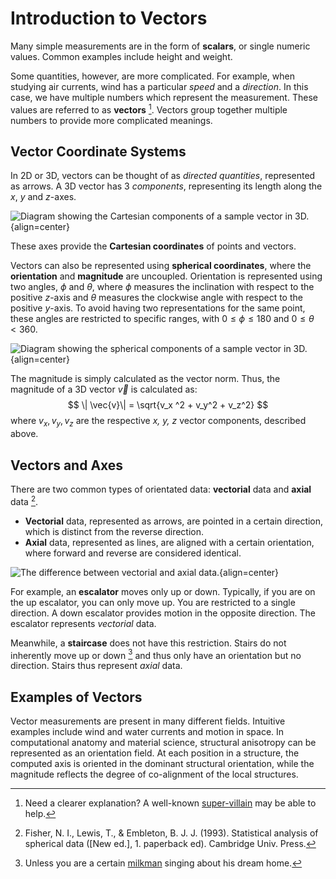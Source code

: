 # Introduction to Vectors

Many simple measurements are in the form of **scalars**, or single numeric
values. Common examples include height and weight.

Some quantities, however, are more complicated. For example, when studying
air currents, wind has a particular *speed* and a *direction*. In this
case, we have multiple numbers which represent the measurement. These
values are referred to as **vectors** [^vector-despicable-me]. Vectors
group together multiple numbers to provide more complicated meanings.

## Vector Coordinate Systems

In 2D or 3D, vectors can be thought of as *directed quantities*,
represented as arrows. A 3D vector has 3 *components*, representing its
length along the *x*, *y* and *z*-axes.

![Diagram showing the Cartesian components of a sample vector in 3D.
](assets/vectors_intro/cartesian_coordinates.png){align=center}

These axes provide the **Cartesian coordinates** of points and vectors.

Vectors can also be represented using **spherical coordinates**, where the
**orientation** and **magnitude** are uncoupled. Orientation is represented
using two angles, $\phi$ and $\theta$, where $\phi$ measures the
inclination with respect to the positive *z*-axis and $\theta$ measures the
clockwise angle with respect to the positive *y*-axis. To avoid having two
representations for the same point, these angles are restricted to specific
ranges, with $0\leq\phi\leq180$ and $0\leq\theta<360$.

![Diagram showing the spherical components of a sample vector in 3D.
](assets/vectors_intro/spherical_coordinates.png){align=center}

The magnitude is simply calculated as the vector norm. Thus, the magnitude
of a 3D vector $\vec{v}$ is calculated as:
$$
    \| \vec{v}\| = \sqrt{v_x ^2 + v_y^2 + v_z^2}
$$
where $v_x,v_y,v_z$ are the respective *x, y, z* vector components,
described above.

## Vectors and Axes

There are two common types of orientated data: **vectorial** data and
**axial** data [^fisher-lewis-embleton].

* **Vectorial** data, represented as arrows, are pointed in a certain
  direction, which is distinct from the reverse direction.
* **Axial** data, represented as lines, are aligned with a certain
  orientation, where forward and reverse are considered identical.

![The difference between vectorial and axial data.
](assets/vectors_intro/axial_vector.png){align=center}

For example, an **escalator** moves only up or down. Typically, if you are
on the up escalator, you can only move up. You are restricted to a single
direction. A down escalator provides motion in the opposite direction. The
escalator represents *vectorial* data.

Meanwhile, a **staircase** does not have this restriction. Stairs do not
inherently move up or down [^fiddler-on-the-roof] and thus only have an
orientation but no direction. Stairs thus represent *axial* data.

## Examples of Vectors

Vector measurements are present in many different fields. Intuitive
examples include wind and water currents and motion in space. In
computational anatomy and material science, structural anisotropy can be
represented as an orientation field. At each position in a structure, the
computed axis is oriented in the dominant structural orientation, while the
magnitude reflects the degree of co-alignment of the local structures.

[^fisher-lewis-embleton]: Fisher, N. I., Lewis, T., & Embleton, B. J.
       J. (1993). Statistical analysis of spherical data ([New ed.], 1.
       paperback ed). Cambridge Univ. Press.

[^vector-despicable-me]: Need a clearer explanation? A well-known
[super-villain](https://youtu.be/A05n32Bl0aY?si=0br_2aCtqGcpMtkR) may be
able to help.

[^fiddler-on-the-roof]: Unless you are a certain
[milkman](https://youtu.be/W3Z-8U5mb7M?feature=shared) singing about his
dream home.